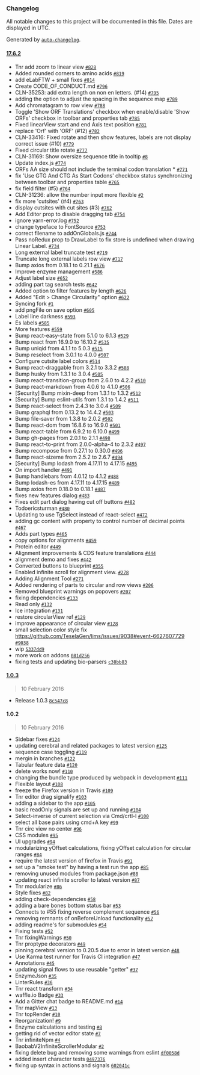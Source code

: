 ### Changelog

All notable changes to this project will be documented in this file. Dates are displayed in UTC.

Generated by [`auto-changelog`](https://github.com/CookPete/auto-changelog).

#### [17.6.2](https://github.com/ericsturman/openVectorEditor/compare/1.0.3...17.6.2)

- Tnr add zoom to linear view [`#828`](https://github.com/ericsturman/openVectorEditor/pull/828)
- Added rounded corners to amino acids [`#819`](https://github.com/ericsturman/openVectorEditor/pull/819)
- add eLabFTW + small fixes [`#814`](https://github.com/ericsturman/openVectorEditor/pull/814)
- Create CODE_OF_CONDUCT.md [`#796`](https://github.com/ericsturman/openVectorEditor/pull/796)
- CLN-35253: add extra length on non en letters. (#14) [`#795`](https://github.com/ericsturman/openVectorEditor/pull/795)
- adding the option to adjust the spacing in the sequence map [`#789`](https://github.com/ericsturman/openVectorEditor/pull/789)
- Add chromatagram to row view [`#788`](https://github.com/ericsturman/openVectorEditor/pull/788)
- Toggle 'Show ORF Translations' checkbox when enable/disable 'Show ORFs' checkbox in toolbar and properties tab [`#785`](https://github.com/ericsturman/openVectorEditor/pull/785)
- Fixed linearView start and end Axis text position [`#781`](https://github.com/ericsturman/openVectorEditor/pull/781)
- replace 'Orf' with 'ORF' (#12) [`#782`](https://github.com/ericsturman/openVectorEditor/pull/782)
- CLN-33416: Fixed rotate and then show features, labels are not display correct issue (#10) [`#779`](https://github.com/ericsturman/openVectorEditor/pull/779)
- Fixed circular title rotate [`#777`](https://github.com/ericsturman/openVectorEditor/pull/777)
- CLN-31169: Show oversize sequence title in tooltip [`#8`](https://github.com/ericsturman/openVectorEditor/pull/8)
- Update index.js [`#774`](https://github.com/ericsturman/openVectorEditor/pull/774)
- ORFs AA size should not include the terminal codon translation * [`#771`](https://github.com/ericsturman/openVectorEditor/pull/771)
- fix 'Use GTG And CTG As Start Codons' checkbox status synchronizing between toolbar and properties table [`#765`](https://github.com/ericsturman/openVectorEditor/pull/765)
- fix field filter (#5) [`#764`](https://github.com/ericsturman/openVectorEditor/pull/764)
- CLN-31236: allow the number input more flexible [`#2`](https://github.com/ericsturman/openVectorEditor/pull/2)
- fix more 'cutsites' (#4) [`#763`](https://github.com/ericsturman/openVectorEditor/pull/763)
- display cutsites with cut sites (#3) [`#762`](https://github.com/ericsturman/openVectorEditor/pull/762)
- Add Editor prop to disable dragging tab [`#754`](https://github.com/ericsturman/openVectorEditor/pull/754)
- ignore yarn-error.log [`#752`](https://github.com/ericsturman/openVectorEditor/pull/752)
- change typeface to FontSource [`#753`](https://github.com/ericsturman/openVectorEditor/pull/753)
- correct filename to addOnGlobals.js [`#744`](https://github.com/ericsturman/openVectorEditor/pull/744)
- Pass noRedux prop to DrawLabel to fix store is undefined when drawing Linear Label. [`#734`](https://github.com/ericsturman/openVectorEditor/pull/734)
- Long external label truncate test [`#719`](https://github.com/ericsturman/openVectorEditor/pull/719)
- Truncate long external labels row view [`#717`](https://github.com/ericsturman/openVectorEditor/pull/717)
- Bump axios from 0.18.1 to 0.21.1 [`#676`](https://github.com/ericsturman/openVectorEditor/pull/676)
- Improve enzyme management [`#586`](https://github.com/ericsturman/openVectorEditor/pull/586)
- Adjust label size [`#652`](https://github.com/ericsturman/openVectorEditor/pull/652)
- adding part tag search tests [`#642`](https://github.com/ericsturman/openVectorEditor/pull/642)
- Added option to filter features by length [`#626`](https://github.com/ericsturman/openVectorEditor/pull/626)
- Added "Edit &gt; Change Circularity" option [`#622`](https://github.com/ericsturman/openVectorEditor/pull/622)
- Syncing fork [`#1`](https://github.com/ericsturman/openVectorEditor/pull/1)
- add pngFile on save option [`#605`](https://github.com/ericsturman/openVectorEditor/pull/605)
- Label line darkness [`#593`](https://github.com/ericsturman/openVectorEditor/pull/593)
- Es labels [`#585`](https://github.com/ericsturman/openVectorEditor/pull/585)
- More features [`#559`](https://github.com/ericsturman/openVectorEditor/pull/559)
- Bump react-easy-state from 5.1.0 to 6.1.3 [`#529`](https://github.com/ericsturman/openVectorEditor/pull/529)
- Bump react from 16.9.0 to 16.10.2 [`#535`](https://github.com/ericsturman/openVectorEditor/pull/535)
- Bump uniqid from 4.1.1 to 5.0.3 [`#515`](https://github.com/ericsturman/openVectorEditor/pull/515)
- Bump reselect from 3.0.1 to 4.0.0 [`#507`](https://github.com/ericsturman/openVectorEditor/pull/507)
- Configure cutsite label colors [`#514`](https://github.com/ericsturman/openVectorEditor/pull/514)
- Bump react-draggable from 3.2.1 to 3.3.2 [`#508`](https://github.com/ericsturman/openVectorEditor/pull/508)
- Bump husky from 1.3.1 to 3.0.4 [`#505`](https://github.com/ericsturman/openVectorEditor/pull/505)
- Bump react-transition-group from 2.6.0 to 4.2.2 [`#510`](https://github.com/ericsturman/openVectorEditor/pull/510)
- Bump react-markdown from 4.0.6 to 4.1.0 [`#506`](https://github.com/ericsturman/openVectorEditor/pull/506)
- [Security] Bump mixin-deep from 1.3.1 to 1.3.2 [`#512`](https://github.com/ericsturman/openVectorEditor/pull/512)
- [Security] Bump eslint-utils from 1.3.1 to 1.4.2 [`#511`](https://github.com/ericsturman/openVectorEditor/pull/511)
- Bump react-select from 2.4.3 to 3.0.4 [`#509`](https://github.com/ericsturman/openVectorEditor/pull/509)
- Bump graphql from 0.13.2 to 14.4.2 [`#503`](https://github.com/ericsturman/openVectorEditor/pull/503)
- Bump file-saver from 1.3.8 to 2.0.2 [`#502`](https://github.com/ericsturman/openVectorEditor/pull/502)
- Bump react-dom from 16.8.6 to 16.9.0 [`#501`](https://github.com/ericsturman/openVectorEditor/pull/501)
- Bump react-table from 6.9.2 to 6.10.0 [`#499`](https://github.com/ericsturman/openVectorEditor/pull/499)
- Bump gh-pages from 2.0.1 to 2.1.1 [`#498`](https://github.com/ericsturman/openVectorEditor/pull/498)
- Bump react-to-print from 2.0.0-alpha-4 to 2.3.2 [`#497`](https://github.com/ericsturman/openVectorEditor/pull/497)
- Bump recompose from 0.27.1 to 0.30.0 [`#496`](https://github.com/ericsturman/openVectorEditor/pull/496)
- Bump react-sizeme from 2.5.2 to 2.6.7 [`#494`](https://github.com/ericsturman/openVectorEditor/pull/494)
- [Security] Bump lodash from 4.17.11 to 4.17.15 [`#495`](https://github.com/ericsturman/openVectorEditor/pull/495)
- On import handler [`#491`](https://github.com/ericsturman/openVectorEditor/pull/491)
- Bump handlebars from 4.0.12 to 4.1.2 [`#488`](https://github.com/ericsturman/openVectorEditor/pull/488)
- Bump lodash-es from 4.17.11 to 4.17.15 [`#489`](https://github.com/ericsturman/openVectorEditor/pull/489)
- Bump axios from 0.18.0 to 0.18.1 [`#487`](https://github.com/ericsturman/openVectorEditor/pull/487)
- fixes new features dialog  [`#483`](https://github.com/ericsturman/openVectorEditor/pull/483)
- Fixes edit part dialog having cut off buttons [`#482`](https://github.com/ericsturman/openVectorEditor/pull/482)
- Todoericsturman [`#480`](https://github.com/ericsturman/openVectorEditor/pull/480)
- Updating to use TgSelect instead of react-select [`#472`](https://github.com/ericsturman/openVectorEditor/pull/472)
- adding gc content with property to control number of decimal points [`#467`](https://github.com/ericsturman/openVectorEditor/pull/467)
- Adds part types [`#465`](https://github.com/ericsturman/openVectorEditor/pull/465)
- copy options for alignments [`#459`](https://github.com/ericsturman/openVectorEditor/pull/459)
- Protein editor [`#449`](https://github.com/ericsturman/openVectorEditor/pull/449)
- Alignment improvements & CDS feature translations [`#444`](https://github.com/ericsturman/openVectorEditor/pull/444)
- alignment demo and fixes [`#442`](https://github.com/ericsturman/openVectorEditor/pull/442)
- Converted buttons to blueprint [`#355`](https://github.com/ericsturman/openVectorEditor/pull/355)
- Enabled infinite scroll for alignment view. [`#278`](https://github.com/ericsturman/openVectorEditor/pull/278)
- Adding Alignment Tool  [`#271`](https://github.com/ericsturman/openVectorEditor/pull/271)
- Added rendering of parts to circular and row views [`#206`](https://github.com/ericsturman/openVectorEditor/pull/206)
- Removed blueprint warnings on popovers [`#207`](https://github.com/ericsturman/openVectorEditor/pull/207)
- fixing dependencies [`#133`](https://github.com/ericsturman/openVectorEditor/pull/133)
- Read only [`#132`](https://github.com/ericsturman/openVectorEditor/pull/132)
- Ice integration [`#131`](https://github.com/ericsturman/openVectorEditor/pull/131)
- restore circularView ref [`#129`](https://github.com/ericsturman/openVectorEditor/pull/129)
- improve appearance of circular view [`#128`](https://github.com/ericsturman/openVectorEditor/pull/128)
- small selection color style fix https://github.com/TeselaGen/lims/issues/9038#event-6627607729 [`#9038`](https://github.com/TeselaGen/lims/issues/9038)
- wip [`5337dd9`](https://github.com/ericsturman/openVectorEditor/commit/5337dd9e0d064a62f341b771d6689b94982f4dbe)
- more work on addons [`081d256`](https://github.com/ericsturman/openVectorEditor/commit/081d256103c7f91efb0cacefedf29ad8992e05ea)
- fixing tests and updating bio-parsers [`c38bb83`](https://github.com/ericsturman/openVectorEditor/commit/c38bb83526d606c6b50327bca9ecc379e7fd2098)

#### [1.0.3](https://github.com/ericsturman/openVectorEditor/compare/1.0.2...1.0.3)

> 10 February 2016

- Release 1.0.3 [`8c547c8`](https://github.com/ericsturman/openVectorEditor/commit/8c547c8bb6d5191661e5c0a9532f7b2d66e82a03)

#### 1.0.2

> 10 February 2016

- Sidebar fixes [`#124`](https://github.com/ericsturman/openVectorEditor/pull/124)
- updating cerebral and related packages to latest version [`#125`](https://github.com/ericsturman/openVectorEditor/pull/125)
- sequence case toggling [`#119`](https://github.com/ericsturman/openVectorEditor/pull/119)
- mergin in branches [`#122`](https://github.com/ericsturman/openVectorEditor/pull/122)
- Tabular feature data [`#120`](https://github.com/ericsturman/openVectorEditor/pull/120)
- delete works now! [`#110`](https://github.com/ericsturman/openVectorEditor/pull/110)
- changing the bundle type produced by webpack in development [`#111`](https://github.com/ericsturman/openVectorEditor/pull/111)
- Flexible layout [`#108`](https://github.com/ericsturman/openVectorEditor/pull/108)
- freeze the Firefox version in Travis [`#109`](https://github.com/ericsturman/openVectorEditor/pull/109)
- Tnr editor drag signalify [`#103`](https://github.com/ericsturman/openVectorEditor/pull/103)
- adding a sidebar to the app [`#105`](https://github.com/ericsturman/openVectorEditor/pull/105)
- basic readOnly signals are set up and running [`#104`](https://github.com/ericsturman/openVectorEditor/pull/104)
- Select-inverse of current selection via Cmd/crtl-I [`#100`](https://github.com/ericsturman/openVectorEditor/pull/100)
- select all base pairs using cmd+A key [`#99`](https://github.com/ericsturman/openVectorEditor/pull/99)
- Tnr circ view no center [`#96`](https://github.com/ericsturman/openVectorEditor/pull/96)
- CSS modules [`#95`](https://github.com/ericsturman/openVectorEditor/pull/95)
- UI upgrades [`#94`](https://github.com/ericsturman/openVectorEditor/pull/94)
- modularizing yOffset calculations, fixing yOffset calculation for circular ranges [`#84`](https://github.com/ericsturman/openVectorEditor/pull/84)
- require the latest version of firefox in Travis [`#91`](https://github.com/ericsturman/openVectorEditor/pull/91)
- set up a "smoke test" by having a test run the app [`#85`](https://github.com/ericsturman/openVectorEditor/pull/85)
- removing unused modules from package.json [`#88`](https://github.com/ericsturman/openVectorEditor/pull/88)
- updating react infinite scroller to latest version [`#87`](https://github.com/ericsturman/openVectorEditor/pull/87)
- Tnr modularize [`#86`](https://github.com/ericsturman/openVectorEditor/pull/86)
- Style fixes [`#82`](https://github.com/ericsturman/openVectorEditor/pull/82)
- adding check-dependencies [`#58`](https://github.com/ericsturman/openVectorEditor/pull/58)
- adding a bare bones bottom status bar [`#53`](https://github.com/ericsturman/openVectorEditor/pull/53)
- Connects to #55 fixing reverse complement sequence [`#56`](https://github.com/ericsturman/openVectorEditor/pull/56)
- removing remnants of onBeforeUnload functionality [`#57`](https://github.com/ericsturman/openVectorEditor/pull/57)
- adding readme's for submodules [`#54`](https://github.com/ericsturman/openVectorEditor/pull/54)
- Fixing tests [`#52`](https://github.com/ericsturman/openVectorEditor/pull/52)
- Tnr fixingWarnings [`#50`](https://github.com/ericsturman/openVectorEditor/pull/50)
- Tnr proptype decorators [`#49`](https://github.com/ericsturman/openVectorEditor/pull/49)
- pinning cerebral version to 0.20.5 due to error in latest version [`#48`](https://github.com/ericsturman/openVectorEditor/pull/48)
- Use Karma test runner for Travis CI integration [`#47`](https://github.com/ericsturman/openVectorEditor/pull/47)
- Annotations [`#45`](https://github.com/ericsturman/openVectorEditor/pull/45)
- updating signal flows to use reusable "getter" [`#37`](https://github.com/ericsturman/openVectorEditor/pull/37)
- EnzymeJson [`#35`](https://github.com/ericsturman/openVectorEditor/pull/35)
- LinterRules [`#36`](https://github.com/ericsturman/openVectorEditor/pull/36)
- Tnr react transform [`#34`](https://github.com/ericsturman/openVectorEditor/pull/34)
- waffle.io Badge [`#33`](https://github.com/ericsturman/openVectorEditor/pull/33)
- Add a Gitter chat badge to README.md [`#14`](https://github.com/ericsturman/openVectorEditor/pull/14)
- Tnr mapView [`#13`](https://github.com/ericsturman/openVectorEditor/pull/13)
- Tnr topRender [`#10`](https://github.com/ericsturman/openVectorEditor/pull/10)
- Reorganization! [`#9`](https://github.com/ericsturman/openVectorEditor/pull/9)
- Enzyme calculations and testing [`#8`](https://github.com/ericsturman/openVectorEditor/pull/8)
- getting rid of vector editor state [`#7`](https://github.com/ericsturman/openVectorEditor/pull/7)
- Tnr infiniteNpm [`#4`](https://github.com/ericsturman/openVectorEditor/pull/4)
- BaobabV2InfiniteScrollerModular [`#2`](https://github.com/ericsturman/openVectorEditor/pull/2)
- fixing delete bug and removing some warnings from eslint [`df0058d`](https://github.com/ericsturman/openVectorEditor/commit/df0058d14d6815add12bd253b7a122dd33188dd2)
- added insert character tests [`0497376`](https://github.com/ericsturman/openVectorEditor/commit/04973768a0b098064da090239a4c2b8c7634fc26)
- fixing up syntax in actions and signals [`602041c`](https://github.com/ericsturman/openVectorEditor/commit/602041c7a69a3dfc4a12bd5783cbf87ae981f712)
